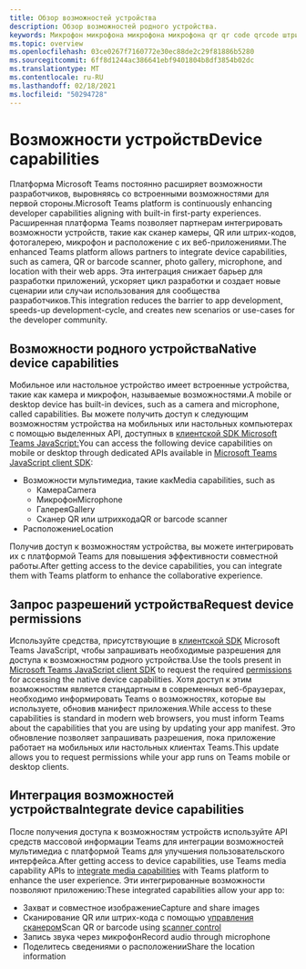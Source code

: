 ```yaml
---
title: Обзор возможностей устройства
description: Обзор возможностей родного устройства.
keywords: Микрофон микрофона микрофона микрофона qr qr code qrcode штрихкода штрихкода сканера изображений камеры позволяет родных разрешений устройства
ms.topic: overview
ms.openlocfilehash: 03ce0267f7160772e30ec88de2c29f81886b5280
ms.sourcegitcommit: 6ff8d1244ac386641ebf9401804b8df3854b02dc
ms.translationtype: MT
ms.contentlocale: ru-RU
ms.lasthandoff: 02/18/2021
ms.locfileid: "50294728"
---
```

# <a name="device-capabilities"></a><span data-ttu-id="bb8bc-104">Возможности устройств</span><span class="sxs-lookup"><span data-stu-id="bb8bc-104">Device capabilities</span></span> 

<span data-ttu-id="bb8bc-105">Платформа Microsoft Teams постоянно расширяет возможности разработчиков, выровняясь со встроенными возможностями для первой стороны.</span><span class="sxs-lookup"><span data-stu-id="bb8bc-105">Microsoft Teams platform is continuously enhancing developer capabilities aligning with built-in first-party experiences.</span></span> <span data-ttu-id="bb8bc-106">Расширенная платформа Teams позволяет партнерам интегрировать возможности устройств, такие как сканер камеры, QR или штрих-кодов, фотогалерею, микрофон и расположение с их веб-приложениями.</span><span class="sxs-lookup"><span data-stu-id="bb8bc-106">The enhanced Teams platform allows partners to integrate device capabilities, such as camera, QR or barcode scanner, photo gallery, microphone, and location with their web apps.</span></span> <span data-ttu-id="bb8bc-107">Эта интеграция снижает барьер для разработки приложений, ускоряет цикл разработки и создает новые сценарии или случаи использования для сообщества разработчиков.</span><span class="sxs-lookup"><span data-stu-id="bb8bc-107">This integration reduces the barrier to app development, speeds-up development-cycle, and creates new scenarios or use-cases for the developer community.</span></span>

## <a name="native-device-capabilities"></a><span data-ttu-id="bb8bc-108">Возможности родного устройства</span><span class="sxs-lookup"><span data-stu-id="bb8bc-108">Native device capabilities</span></span>

<span data-ttu-id="bb8bc-109">Мобильное или настольное устройство имеет встроенные устройства, такие как камера и микрофон, называемые возможностями.</span><span class="sxs-lookup"><span data-stu-id="bb8bc-109">A mobile or desktop device has built-in devices, such as a camera and microphone, called capabilities.</span></span> <span data-ttu-id="bb8bc-110">Вы можете получить доступ к следующим возможностям устройства на мобильных или настольных компьютерах с помощью выделенных API, доступных в [клиентской SDK Microsoft Teams JavaScript:](/javascript/api/overview/msteams-client?view=msteams-client-js-latest&preserve-view=true)</span><span class="sxs-lookup"><span data-stu-id="bb8bc-110">You can access the following device capabilities on mobile or desktop through dedicated APIs available in [Microsoft Teams JavaScript client SDK](/javascript/api/overview/msteams-client?view=msteams-client-js-latest&preserve-view=true):</span></span>
* <span data-ttu-id="bb8bc-111">Возможности мультимедиа, такие как</span><span class="sxs-lookup"><span data-stu-id="bb8bc-111">Media capabilities, such as</span></span>
    * <span data-ttu-id="bb8bc-112">Камера</span><span class="sxs-lookup"><span data-stu-id="bb8bc-112">Camera</span></span>
    * <span data-ttu-id="bb8bc-113">Микрофон</span><span class="sxs-lookup"><span data-stu-id="bb8bc-113">Microphone</span></span>
    * <span data-ttu-id="bb8bc-114">Галерея</span><span class="sxs-lookup"><span data-stu-id="bb8bc-114">Gallery</span></span>
    * <span data-ttu-id="bb8bc-115">Сканер QR или штрихкода</span><span class="sxs-lookup"><span data-stu-id="bb8bc-115">QR or barcode scanner</span></span>
* <span data-ttu-id="bb8bc-116">Расположение</span><span class="sxs-lookup"><span data-stu-id="bb8bc-116">Location</span></span>

<span data-ttu-id="bb8bc-117">Получив доступ к возможностям устройства, вы можете интегрировать их с платформой Teams для повышения эффективности совместной работы.</span><span class="sxs-lookup"><span data-stu-id="bb8bc-117">After getting access to the device capabilities, you can integrate them with Teams platform to enhance the collaborative experience.</span></span> 

## <a name="request-device-permissions"></a><span data-ttu-id="bb8bc-118">Запрос разрешений устройства</span><span class="sxs-lookup"><span data-stu-id="bb8bc-118">Request device permissions</span></span>

<span data-ttu-id="bb8bc-119">Используйте средства, присутствующие в [клиентской SDK](/javascript/api/overview/msteams-client?view=msteams-client-js-latest&preserve-view=true) Microsoft [](native-device-permissions.md) Teams JavaScript, чтобы запрашивать необходимые разрешения для доступа к возможностям родного устройства.</span><span class="sxs-lookup"><span data-stu-id="bb8bc-119">Use the tools present in [Microsoft Teams JavaScript client SDK](/javascript/api/overview/msteams-client?view=msteams-client-js-latest&preserve-view=true) to request the required  [permissions](native-device-permissions.md) for accessing the native device capabilities.</span></span> <span data-ttu-id="bb8bc-120">Хотя доступ к этим возможностям является стандартным в современных веб-браузерах, необходимо информировать Teams о возможностях, которые вы используете, обновив манифест приложения.</span><span class="sxs-lookup"><span data-stu-id="bb8bc-120">While access to these capabilities is standard in modern web browsers, you must inform Teams about the capabilities that you are using by updating your app manifest.</span></span> <span data-ttu-id="bb8bc-121">Это обновление позволяет запрашивать разрешения, пока приложение работает на мобильных или настольных клиентах Teams.</span><span class="sxs-lookup"><span data-stu-id="bb8bc-121">This update allows you to request permissions while your app runs on Teams mobile or desktop clients.</span></span>
 
 ## <a name="integrate-device-capabilities"></a><span data-ttu-id="bb8bc-122">Интеграция возможностей устройства</span><span class="sxs-lookup"><span data-stu-id="bb8bc-122">Integrate device capabilities</span></span>

<span data-ttu-id="bb8bc-123">После получения доступа к возможностям устройств используйте API [](mobile-camera-image-permissions.md) средств массовой информации Teams для интеграции возможностей мультимедиа с платформой Teams для улучшения пользовательского интерфейса.</span><span class="sxs-lookup"><span data-stu-id="bb8bc-123">After getting access to device capabilities, use Teams media capability APIs to [integrate media capabilities](mobile-camera-image-permissions.md) with Teams platform to enhance the user experience.</span></span> <span data-ttu-id="bb8bc-124">Эти интегрированные возможности позволяют приложению:</span><span class="sxs-lookup"><span data-stu-id="bb8bc-124">These integrated capabilities allow your app to:</span></span>

* <span data-ttu-id="bb8bc-125">Захват и совместное изображение</span><span class="sxs-lookup"><span data-stu-id="bb8bc-125">Capture and share images</span></span>
* <span data-ttu-id="bb8bc-126">Сканирование QR или штрих-кода с помощью [управления сканером](qr-barcode-scanner-capability.md)</span><span class="sxs-lookup"><span data-stu-id="bb8bc-126">Scan QR or barcode using [scanner control](qr-barcode-scanner-capability.md)</span></span>
* <span data-ttu-id="bb8bc-127">Запись звука через микрофон</span><span class="sxs-lookup"><span data-stu-id="bb8bc-127">Record audio through microphone</span></span>
* <span data-ttu-id="bb8bc-128">Поделитесь сведениями о расположении</span><span class="sxs-lookup"><span data-stu-id="bb8bc-128">Share the location information</span></span>
